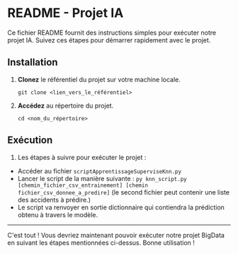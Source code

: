 # README - Projet IA

Ce fichier README fournit des instructions simples pour exécuter notre projet IA. Suivez ces étapes pour démarrer rapidement avec le projet.

## Installation

1. **Clonez** le référentiel du projet sur votre machine locale.
   ```
   git clone <lien_vers_le_référentiel>
   ```

2. **Accédez** au répertoire du projet.
   ```
   cd <nom_du_répertoire>
   ```

## Exécution

1. Les étapes à suivre pour exécuter le projet :
  - Accéder au fichier `scriptApprentissageSuperviseKnn.py`
  - Lancer le script de la manière suivante : `py knn_script.py [chemin_fichier_csv_entrainement] [chemin fichier_csv_donnee_a_predire]` (le second fichier peut contenir une liste des accidents à prédire.)
  - Le script va renvoyer en sortie dictionnaire qui contiendra la prédiction obtenu à travers le modèle. 
---

C'est tout ! Vous devriez maintenant pouvoir exécuter notre projet BigData en suivant les étapes mentionnées ci-dessus. Bonne utilisation !
